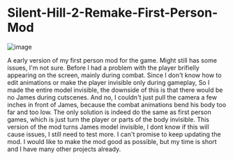 # Silent-Hill-2-Remake-First-Person-Mod
![image](https://github.com/user-attachments/assets/fc5778fc-6e4c-4d3c-9c63-2d7eea2c8bda)

A early version of my first person mod for the game.
Might still has some issues, I'm not sure. Before I had a problem with the player brifielly appearing on the screen, mainly during combat. Since I don't know how to edit animations or make the player invisible only during gameplay, So I made the entire model invisible, the downside of this is that there would be no James during cutscenes. And no, I couldn't just pull the camera a few inches in front of James, because the combat animations bend his body too far and too low. The only solution is indeed do the same as first person games, which is just turn the player or parts of the body invisible.
This version of the mod turns James model invisible, I dont know if this will cause issues, I still need to test more.
I can't promise to keep updating the mod. I would like to make the mod good as possible, but my time is short and I have many other projects already.
